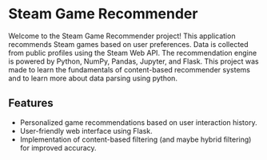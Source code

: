 # Steam Game Recommender

Welcome to the Steam Game Recommender project! This application recommends Steam games based on user preferences. Data is collected from public profiles using the Steam Web API. The recommendation engine is powered by Python, NumPy, Pandas, Jupyter, and Flask. This project was made to learn the fundamentals of content-based recommender systems and to learn more about data parsing using python.

## Features

- Personalized game recommendations based on user interaction history.
- User-friendly web interface using Flask.
- Implementation of content-based filtering (and maybe hybrid filtering) for improved accuracy.
